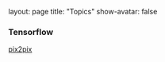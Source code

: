 
layout: page
title: "Topics"
show-avatar: false

### Tensorflow
[pix2pix](https://hotndy.github.io/Notes/TensorFlow-Pix2Pix/)

